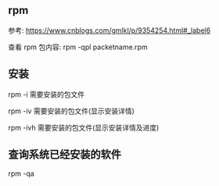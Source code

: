 ## rpm

参考: https://www.cnblogs.com/gmlkl/p/9354254.html#_label6

查看 rpm 包内容: rpm -qpl packetname.rpm

## 安装

rpm -i 需要安装的包文件

rpm -iv 需要安装的包文件(显示安装详情)

rpm -ivh 需要安装的包文件(显示安装详情及进度)



## 查询系统已经安装的软件
rpm -qa